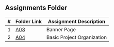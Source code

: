 ##  Assignments Folder

|   #   | Folder Link | Assignment Description |
| :---: | ----------- | ---------------------- |
|   1    |  [A03](A03.cpp)  |  Banner Page  |
|   2    |  [A04](A04.cpp)  |   Basic Project Organization  |
